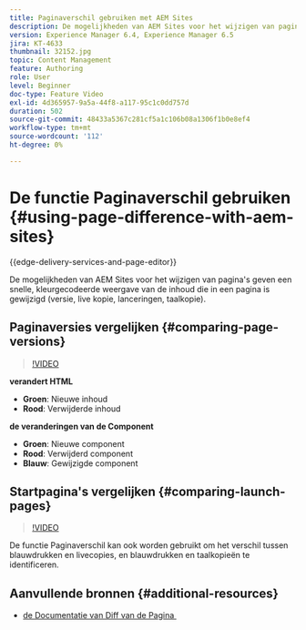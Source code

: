 ```yaml
---
title: Paginaverschil gebruiken met AEM Sites
description: De mogelijkheden van AEM Sites voor het wijzigen van pagina's geven een snelle, kleurgecodeerde weergave van de inhoud die in een pagina is gewijzigd (versie, live kopie, lanceringen, taalkopie).
version: Experience Manager 6.4, Experience Manager 6.5
jira: KT-4633
thumbnail: 32152.jpg
topic: Content Management
feature: Authoring
role: User
level: Beginner
doc-type: Feature Video
exl-id: 4d365957-9a5a-44f8-a117-95c1c0dd757d
duration: 502
source-git-commit: 48433a5367c281cf5a1c106b08a1306f1b0e8ef4
workflow-type: tm+mt
source-wordcount: '112'
ht-degree: 0%

---
```


# De functie Paginaverschil gebruiken {#using-page-difference-with-aem-sites}

{{edge-delivery-services-and-page-editor}}

De mogelijkheden van AEM Sites voor het wijzigen van pagina&#39;s geven een snelle, kleurgecodeerde weergave van de inhoud die in een pagina is gewijzigd (versie, live kopie, lanceringen, taalkopie).

## Paginaversies vergelijken {#comparing-page-versions}

>[!VIDEO](https://video.tv.adobe.com/v/32152?quality=12&learn=on)

**verandert HTML**

* **Groen**: Nieuwe inhoud
* **Rood**: Verwijderde inhoud

**de veranderingen van de Component**

* **Groen**: Nieuwe component
* **Rood**: Verwijderd component
* **Blauw**: Gewijzigde component

## Startpagina&#39;s vergelijken {#comparing-launch-pages}

>[!VIDEO](https://video.tv.adobe.com/v/17746?quality=12&learn=on)

De functie Paginaverschil kan ook worden gebruikt om het verschil tussen blauwdrukken en livecopies, en blauwdrukken en taalkopieën te identificeren.

## Aanvullende bronnen {#additional-resources}

* [&#x200B; de Documentatie van Diff van de Pagina &#x200B;](https://experienceleague.adobe.com/docs/experience-manager-65/authoring/siteandpage/page-diff.html?lang=nl-NL)
